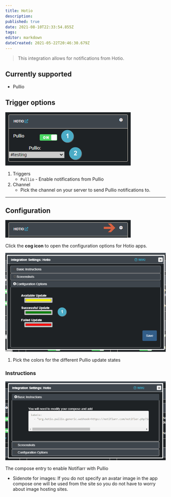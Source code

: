 ```yaml
---
title: Hotio
description: 
published: true
date: 2021-08-10T22:33:54.855Z
tags: 
editor: markdown
dateCreated: 2021-05-22T20:46:30.679Z
---
```


> This integration allows for notifications from Hotio.

## Currently supported

- Pullio

## Trigger options

![trigger-channels.png](/hotio/trigger-channels.png)

1. Triggers
    - `Pullio` - Enable notifications from Pullio
1. Channel
    - Pick the channel on your server to send Pullio notifications to.

---

## Configuration

![open-configuration.png](/hotio/open-configuration.png)

Click the **cog icon** to open the configuration options for Hotio apps.

![configuration.png](/hotio/configuration.png)

1. Pick the colors for the different Pullio update states

### Instructions

![instructions.png](/hotio/instructions.png)

The compose entry to enable Notifiarr with Pullio

- Sidenote for images: If you do not specify an avatar image in the app compose one will be used from the site so you do not have to worry about image hosting sites.
